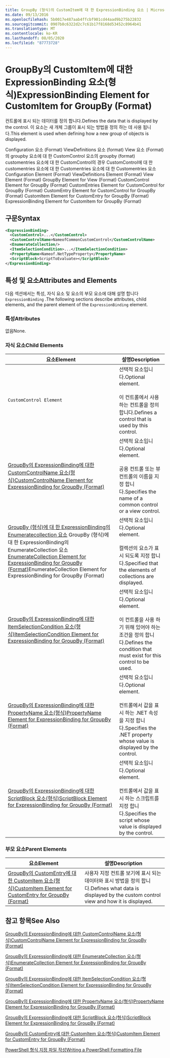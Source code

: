 ```yaml
---
title: GroupBy (형식)의 CustomItem에 대 한 ExpressionBinding 요소 | Microsoft Docs
ms.date: 09/13/2016
ms.openlocfilehash: 5b0017e487aab4ffcbf901cd44aad9b275b22832
ms.sourcegitcommit: 0907b8c6322d2c7c61b17f8168d53452c8964b41
ms.translationtype: MT
ms.contentlocale: ko-KR
ms.lasthandoff: 08/05/2020
ms.locfileid: "87773728"
---
```

# <a name="expressionbinding-element-for-customitem-for-groupby-format"></a><span data-ttu-id="8bad3-102">GroupBy의 CustomItem에 대한 ExpressionBinding 요소(형식)</span><span class="sxs-lookup"><span data-stu-id="8bad3-102">ExpressionBinding Element for CustomItem for GroupBy (Format)</span></span>

<span data-ttu-id="8bad3-103">컨트롤에 표시 되는 데이터를 정의 합니다.</span><span class="sxs-lookup"><span data-stu-id="8bad3-103">Defines the data that is displayed by the control.</span></span> <span data-ttu-id="8bad3-104">이 요소는 새 개체 그룹이 표시 되는 방법을 정의 하는 데 사용 됩니다.</span><span class="sxs-lookup"><span data-stu-id="8bad3-104">This element is used when defining how a new group of objects is displayed.</span></span>

<span data-ttu-id="8bad3-105">Configuration 요소 (Format) ViewDefinitions 요소 (format) View 요소 (Format)의 groupby 요소에 대 한 CustomControl 요소의 groupby (format) customentries 요소에 대 한 CustomControl의 경우 CustomControl에 대 한 customentries 요소에 대 한 Customentries 요소에 대 한 Customentries 요소</span><span class="sxs-lookup"><span data-stu-id="8bad3-105">Configuration Element (Format) ViewDefinitions Element (Format) View Element (Format) GroupBy Element for View (Format) CustomControl Element for GroupBy (Format) CustomEntries Element for CustomControl for GroupBy (Format) CustomEntry Element for CustomControl for GroupBy (Format) CustomItem Element for CustomEntry for GroupBy (Format) ExpressionBinding Element for CustomItem for GroupBy (Format)</span></span>

## <a name="syntax"></a><span data-ttu-id="8bad3-106">구문</span><span class="sxs-lookup"><span data-stu-id="8bad3-106">Syntax</span></span>

```xml
<ExpressionBinding>
  <CustomControl>...</CustomControl>
  <CustomControlName>NameofCommonCustomControl</CustomControlName>
  <EnumerateCollection/>
  <ItemSelectionCondition>...</ItemSelectionCondition>
  <PropertyName>Nameof.NetTypeProperty</PropertyName>
  <ScriptBlock>ScriptToEvaluate></ScriptBlock>
</ExpressionBinding>
```

## <a name="attributes-and-elements"></a><span data-ttu-id="8bad3-107">특성 및 요소</span><span class="sxs-lookup"><span data-stu-id="8bad3-107">Attributes and Elements</span></span>

<span data-ttu-id="8bad3-108">다음 섹션에서는 특성, 자식 요소 및 요소의 부모 요소에 대해 설명 합니다 `ExpressionBinding` .</span><span class="sxs-lookup"><span data-stu-id="8bad3-108">The following sections describe attributes, child elements, and the parent element of the `ExpressionBinding` element.</span></span>

### <a name="attributes"></a><span data-ttu-id="8bad3-109">특성</span><span class="sxs-lookup"><span data-stu-id="8bad3-109">Attributes</span></span>

<span data-ttu-id="8bad3-110">없음</span><span class="sxs-lookup"><span data-stu-id="8bad3-110">None.</span></span>

### <a name="child-elements"></a><span data-ttu-id="8bad3-111">자식 요소</span><span class="sxs-lookup"><span data-stu-id="8bad3-111">Child Elements</span></span>

|<span data-ttu-id="8bad3-112">요소</span><span class="sxs-lookup"><span data-stu-id="8bad3-112">Element</span></span>|<span data-ttu-id="8bad3-113">설명</span><span class="sxs-lookup"><span data-stu-id="8bad3-113">Description</span></span>|
|-------------|-----------------|
|`CustomControl Element`|<span data-ttu-id="8bad3-114">선택적 요소입니다.</span><span class="sxs-lookup"><span data-stu-id="8bad3-114">Optional element.</span></span><br /><br /> <span data-ttu-id="8bad3-115">이 컨트롤에서 사용 하는 컨트롤을 정의 합니다.</span><span class="sxs-lookup"><span data-stu-id="8bad3-115">Defines a control that is used by this control.</span></span>|
|[<span data-ttu-id="8bad3-116">GroupBy의 ExpressionBinding에 대한 CustomControlName 요소(형식)</span><span class="sxs-lookup"><span data-stu-id="8bad3-116">CustomControlName Element for ExpressionBinding for GroupBy (Format)</span></span>](./customcontrolname-element-for-expressionbinding-for-groupby-format.md)|<span data-ttu-id="8bad3-117">선택적 요소입니다.</span><span class="sxs-lookup"><span data-stu-id="8bad3-117">Optional element.</span></span><br /><br /> <span data-ttu-id="8bad3-118">공용 컨트롤 또는 뷰 컨트롤의 이름을 지정 합니다.</span><span class="sxs-lookup"><span data-stu-id="8bad3-118">Specifies the name of a common control or a view control.</span></span>|
|<span data-ttu-id="8bad3-119">[GroupBy (형식)에 대 한 ExpressionBinding의 Enumeratecollection 요소](./enumeratecollection-element-for-expressionbinding-for-groupby-format.md) GroupBy (형식)에 대 한 ExpressionBinding의 EnumerateCollection 요소</span><span class="sxs-lookup"><span data-stu-id="8bad3-119">[EnumerateCollection Element for ExpressionBinding for GroupBy (Format)](./enumeratecollection-element-for-expressionbinding-for-groupby-format.md)EnumerateCollection Element for ExpressionBinding for GroupBy (Format)</span></span>|<span data-ttu-id="8bad3-120">선택적 요소입니다.</span><span class="sxs-lookup"><span data-stu-id="8bad3-120">Optional element.</span></span><br /><br /> <span data-ttu-id="8bad3-121">컬렉션의 요소가 표시 되도록 지정 합니다.</span><span class="sxs-lookup"><span data-stu-id="8bad3-121">Specified that the elements of collections are displayed.</span></span>|
|[<span data-ttu-id="8bad3-122">GroupBy의 ExpressionBinding에 대한 ItemSelectionCondition 요소(형식)</span><span class="sxs-lookup"><span data-stu-id="8bad3-122">ItemSelectionCondition Element for ExpressionBinding for GroupBy (Format)</span></span>](./itemselectioncondition-element-for-expressionbinding-for-groupby-format.md)|<span data-ttu-id="8bad3-123">선택적 요소입니다.</span><span class="sxs-lookup"><span data-stu-id="8bad3-123">Optional element.</span></span><br /><br /> <span data-ttu-id="8bad3-124">이 컨트롤을 사용 하기 위해 있어야 하는 조건을 정의 합니다.</span><span class="sxs-lookup"><span data-stu-id="8bad3-124">Defines the condition that must exist for this control to be used.</span></span>|
|[<span data-ttu-id="8bad3-125">GroupBy의 ExpressionBinding에 대한 PropertyName 요소(형식)</span><span class="sxs-lookup"><span data-stu-id="8bad3-125">PropertyName Element for ExpressionBinding for GroupBy (Format)</span></span>](./propertyname-element-for-expressionbinding-for-groupby-format.md)|<span data-ttu-id="8bad3-126">선택적 요소입니다.</span><span class="sxs-lookup"><span data-stu-id="8bad3-126">Optional element.</span></span><br /><br /> <span data-ttu-id="8bad3-127">컨트롤에서 값을 표시 하는 .NET 속성을 지정 합니다.</span><span class="sxs-lookup"><span data-stu-id="8bad3-127">Specifies the .NET property whose value is displayed by the control.</span></span>|
|[<span data-ttu-id="8bad3-128">GroupBy의 ExpressionBinding에 대한 ScriptBlock 요소(형식)</span><span class="sxs-lookup"><span data-stu-id="8bad3-128">ScriptBlock Element for ExpressionBinding for GroupBy (Format)</span></span>](./scriptblock-element-for-expressionbinding-for-groupby-format.md)|<span data-ttu-id="8bad3-129">선택적 요소입니다.</span><span class="sxs-lookup"><span data-stu-id="8bad3-129">Optional element.</span></span><br /><br /> <span data-ttu-id="8bad3-130">컨트롤에서 값을 표시 하는 스크립트를 지정 합니다.</span><span class="sxs-lookup"><span data-stu-id="8bad3-130">Specifies the script whose value is displayed by the control.</span></span>|

### <a name="parent-elements"></a><span data-ttu-id="8bad3-131">부모 요소</span><span class="sxs-lookup"><span data-stu-id="8bad3-131">Parent Elements</span></span>

|<span data-ttu-id="8bad3-132">요소</span><span class="sxs-lookup"><span data-stu-id="8bad3-132">Element</span></span>|<span data-ttu-id="8bad3-133">설명</span><span class="sxs-lookup"><span data-stu-id="8bad3-133">Description</span></span>|
|-------------|-----------------|
|[<span data-ttu-id="8bad3-134">GroupBy의 CustomEntry에 대한 CustomItem 요소(형식)</span><span class="sxs-lookup"><span data-stu-id="8bad3-134">CustomItem Element for CustomEntry for GroupBy (Format)</span></span>](./customitem-element-for-customentry-for-groupby-format.md)|<span data-ttu-id="8bad3-135">사용자 지정 컨트롤 보기에 표시 되는 데이터와 표시 방법을 정의 합니다.</span><span class="sxs-lookup"><span data-stu-id="8bad3-135">Defines what data is displayed by the custom control view and how it is displayed.</span></span>|

## <a name="see-also"></a><span data-ttu-id="8bad3-136">참고 항목</span><span class="sxs-lookup"><span data-stu-id="8bad3-136">See Also</span></span>

[<span data-ttu-id="8bad3-137">GroupBy의 ExpressionBinding에 대한 CustomControlName 요소(형식)</span><span class="sxs-lookup"><span data-stu-id="8bad3-137">CustomControlName Element for ExpressionBinding for GroupBy (Format)</span></span>](./customcontrolname-element-for-expressionbinding-for-groupby-format.md)

[<span data-ttu-id="8bad3-138">GroupBy의 ExpressionBinding에 대한 EnumerateCollection 요소(형식)</span><span class="sxs-lookup"><span data-stu-id="8bad3-138">EnumerateCollection Element for ExpressionBinding for GroupBy (Format)</span></span>](./enumeratecollection-element-for-expressionbinding-for-groupby-format.md)

[<span data-ttu-id="8bad3-139">GroupBy의 ExpressionBinding에 대한 ItemSelectionCondition 요소(형식)</span><span class="sxs-lookup"><span data-stu-id="8bad3-139">ItemSelectionCondition Element for ExpressionBinding for GroupBy (Format)</span></span>](./itemselectioncondition-element-for-expressionbinding-for-groupby-format.md)

[<span data-ttu-id="8bad3-140">GroupBy의 ExpressionBinding에 대한 PropertyName 요소(형식)</span><span class="sxs-lookup"><span data-stu-id="8bad3-140">PropertyName Element for ExpressionBinding for GroupBy (Format)</span></span>](./propertyname-element-for-expressionbinding-for-groupby-format.md)

[<span data-ttu-id="8bad3-141">GroupBy의 ExpressionBinding에 대한 ScriptBlock 요소(형식)</span><span class="sxs-lookup"><span data-stu-id="8bad3-141">ScriptBlock Element for ExpressionBinding for GroupBy (Format)</span></span>](./scriptblock-element-for-expressionbinding-for-groupby-format.md)

[<span data-ttu-id="8bad3-142">GroupBy의 CustomEntry에 대한 CustomItem 요소(형식)</span><span class="sxs-lookup"><span data-stu-id="8bad3-142">CustomItem Element for CustomEntry for GroupBy (Format)</span></span>](./customitem-element-for-customentry-for-groupby-format.md)

[<span data-ttu-id="8bad3-143">PowerShell 형식 지정 파일 작성</span><span class="sxs-lookup"><span data-stu-id="8bad3-143">Writing a PowerShell Formatting File</span></span>](./writing-a-powershell-formatting-file.md)
